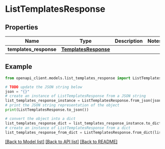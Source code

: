 # ListTemplatesResponse


## Properties

Name | Type | Description | Notes
------------ | ------------- | ------------- | -------------
**templates_response** | [**TemplatesResponse**](TemplatesResponse.md) |  | 

## Example

```python
from openapi_client.models.list_templates_response import ListTemplatesResponse

# TODO update the JSON string below
json = "{}"
# create an instance of ListTemplatesResponse from a JSON string
list_templates_response_instance = ListTemplatesResponse.from_json(json)
# print the JSON string representation of the object
print(ListTemplatesResponse.to_json())

# convert the object into a dict
list_templates_response_dict = list_templates_response_instance.to_dict()
# create an instance of ListTemplatesResponse from a dict
list_templates_response_from_dict = ListTemplatesResponse.from_dict(list_templates_response_dict)
```
[[Back to Model list]](../README.md#documentation-for-models) [[Back to API list]](../README.md#documentation-for-api-endpoints) [[Back to README]](../README.md)


